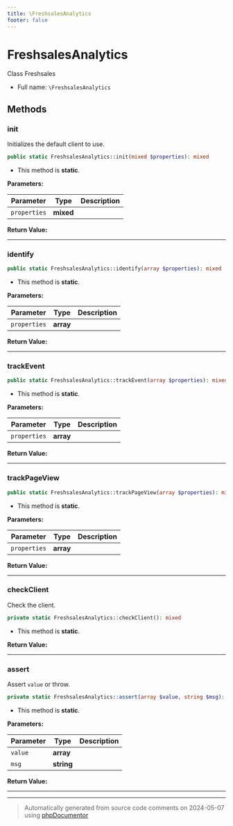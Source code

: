 ```yaml
---
title: \FreshsalesAnalytics
footer: false
---
```


# FreshsalesAnalytics

Class Freshsales



* Full name: `\FreshsalesAnalytics`



## Methods

### init

Initializes the default client to use.

```php
public static FreshsalesAnalytics::init(mixed $properties): mixed
```



* This method is **static**.




**Parameters:**

| Parameter | Type | Description |
|-----------|------|-------------|
| `properties` | **mixed** |  |


**Return Value:**





---
### identify



```php
public static FreshsalesAnalytics::identify(array $properties): mixed
```



* This method is **static**.




**Parameters:**

| Parameter | Type | Description |
|-----------|------|-------------|
| `properties` | **array** |  |


**Return Value:**





---
### trackEvent



```php
public static FreshsalesAnalytics::trackEvent(array $properties): mixed
```



* This method is **static**.




**Parameters:**

| Parameter | Type | Description |
|-----------|------|-------------|
| `properties` | **array** |  |


**Return Value:**





---
### trackPageView



```php
public static FreshsalesAnalytics::trackPageView(array $properties): mixed
```



* This method is **static**.




**Parameters:**

| Parameter | Type | Description |
|-----------|------|-------------|
| `properties` | **array** |  |


**Return Value:**





---
### checkClient

Check the client.

```php
private static FreshsalesAnalytics::checkClient(): mixed
```



* This method is **static**.





**Return Value:**





---
### assert

Assert `value` or throw.

```php
private static FreshsalesAnalytics::assert(array $value, string $msg): mixed
```



* This method is **static**.




**Parameters:**

| Parameter | Type | Description |
|-----------|------|-------------|
| `value` | **array** |  |
| `msg` | **string** |  |


**Return Value:**





---


---
> Automatically generated from source code comments on 2024-05-07 using [phpDocumentor](http://www.phpdoc.org/)
